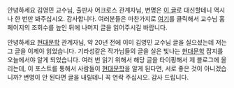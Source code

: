 #

안녕하세요 김영민 교수님, 출판사 어크로스 관계자님, 변명은 [이 글]()로 대신할테니 역시나 한 번만 봐주십시오. 감사합니다. 여러분들은 마찬가지로 [여기](http://polisci.snu.ac.kr/bbs/view.php?id=kimym_movies&page=2&sn1=&divpage=1&sn=off&ss=on&sc=on&select_arrange=headnum&desc=asc&no=5)를 클릭해서 교수님 홈페이지의 조회수를 높인 뒤에 나머지 글을 읽어주시길 바랍니다.

안녕하세요 [현대문학](http://www.hdmh.co.kr) 관계자님, 약 20년 전에 이미 김영민 교수님 글을 실으셨는데 저는 그 글을 이제야 읽었습니다. 기라성같은 작가님들의 글을 실은 빛나는 [현대문학](http://www.hdmh.co.kr) 잡지를 오늘에서야 알게 되었습니다. 여러 번 읽기 위해서 해당 글을 타이핑해서 제 블로그에 올리는데, 이 포스트를 통해서 사람들이 [현대문학](http://www.hdmh.co.kr)을 알게 된다면, 서로 좋은 것이 아니겠습니까? 변명이 안 된다면 글을 내릴테니 꼭 연락 주십시오. 감사 드립니다.